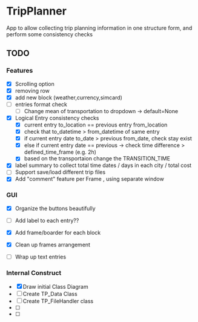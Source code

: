 # TripPlanner
App to allow collecting trip planning information in one structure form, and perform some consistency checks

## TODO
 
### Features
- [x] Scrolling option
- [x] removing row
- [x] add new block (weather,currency,simcard)
- [ ] entries format check
    - [ ] Change mean of transportation to dropdown -> default=None

- [x] Logical Entry consistency checks
    - [x] current entry to_location == previous entry from_location
    - [x] check that  to_datetime > from_datetime of same entry
    - [x] if current entry date to_date > previous from_date, check stay exist
    - [x] else if current entry date == previous -> check time difference > defined_time_frame (e.g. 2h)
    - [x] based on the transportaion change the TRANSITION_TIME

- [x] label summary to collect total time dates / days in each city / total cost
- [ ] Support save/load different trip files
- [x] Add "comment" feature per Frame , using separate window

### GUI
- [x] Organize the buttons beautifully
- [ ] Add label to each entry??
- [x] Add frame/boarder for each block
- [x] Clean up frames arrangement
- [ ] Wrap up text entries


### Internal Construct
- [x] Draw initial Class Diagram
- [ ] Create TP_Data Class
- [ ] Create TP_FileHandler class
- [ ] 
- [ ] 